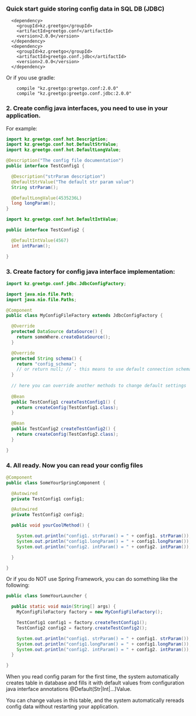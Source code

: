 ### Quick start guide storing config data in SQL DB (JDBC)

```
  <dependency>
    <groupId>kz.greetgo</groupId>
    <artifactId>greetgo.conf</artifactId>
    <version>2.0.0</version>
  </dependency>
  <dependency>
    <groupId>kz.greetgo</groupId>
    <artifactId>greetgo.conf.jdbc</artifactId>
    <version>2.0.0</version>
  </dependency>
```
Or if you use gradle:
```
    compile "kz.greetgo:greetgo.conf:2.0.0"
    compile "kz.greetgo:greetgo.conf.jdbc:2.0.0"
```

### 2. Create config java interfaces, you need to use in your application.

For example:

```java
import kz.greetgo.conf.hot.Description;
import kz.greetgo.conf.hot.DefaultStrValue;
import kz.greetgo.conf.hot.DefaultLongValue;

@Description("The config file documentation")
public interface TestConfig1 {

  @Description("strParam description")
  @DefaultStrValue("The default str param value")
  String strParam();

  @DefaultLongValue(4535236L)
  long longParam();
}
```

```java
import kz.greetgo.conf.hot.DefaultIntValue;

public interface TestConfig2 {

  @DefaultIntValue(4567)
  int intParam();

}
```

### 3. Create factory for config java interface implementation:

```java
import kz.greetgo.conf.jdbc.JdbcConfigFactory;

import java.nio.file.Path;
import java.nio.file.Paths;

@Component
public class MyConfigFileFactory extends JdbcConfigFactory {

  @Override
  protected DataSource dataSource() {
    return someWhere.createDataSource();
  }

  @Override
  protected String schema() {
    return "config_schema";
    // or return null; // - this means to use default connection schema
  }
  
  // here you can override another methods to change default settings
  
  @Bean
  public TestConfig1 createTestConfig1() {
    return createConfig(TestConfig1.class);
  }

  @Bean
  public TestConfig2 createTestConfig2() {
    return createConfig(TestConfig2.class);
  }

}
```

### 4. All ready. Now you can read your config files

```java
@Component
public class SomeYourSpringComponent {

  @Autowired
  private TestConfig1 config1;

  @Autowired
  private TestConfig2 config2;

  public void yourCoolMethod() {

    System.out.println("config1. strParam() = " + config1. strParam());
    System.out.println("config1.longParam() = " + config1.longParam());
    System.out.println("config2. intParam() = " + config2. intParam());

  }

}
```

Or if you do NOT use Spring Framework, you can do something like the following:

```java
public class SomeYourLauncher {

  public static void main(String[] args) {
    MyConfigFileFactory factory = new MyConfigFileFactory();

    TestConfig1 config1 = factory.createTestConfig1();
    TestConfig2 config2 = factory.createTestConfig2();

    System.out.println("config1. strParam() = " + config1. strParam());
    System.out.println("config1.longParam() = " + config1.longParam());
    System.out.println("config2. intParam() = " + config2. intParam());
  }

}
```

When you read config param for the first time, the system automatically creates table
in database and fills it with default values from configuration java interface annotations @Default(Str|Int|...)Value.

You can change values in this table, and the system automatically rereads config data
without restarting your application.
